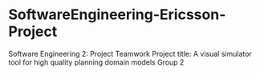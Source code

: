 # SoftwareEngineering-Ericsson-Project
Software Engineering 2: Project Teamwork Project title: A visual simulator tool for high quality planning domain models Group 2
